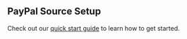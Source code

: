 ## PayPal Source Setup

Check out our [quick start guide](https://docs.event.dev/) to learn how to get started.